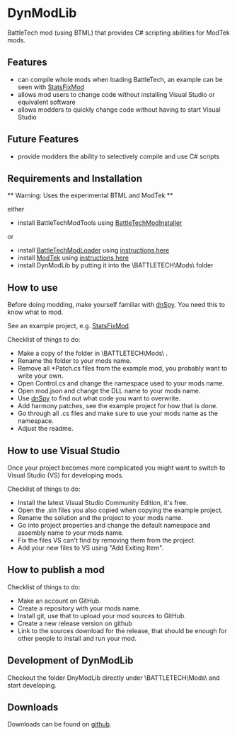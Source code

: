 # DynModLib
BattleTech mod (using BTML) that provides C# scripting abilities for ModTek mods.

## Features

- can compile whole mods when loading BattleTech, an example can be seen with [StatsFixMod](https://github.com/CptMoore/StatsFixMod)
- allows mod users to change code without installing Visual Studio or equivalent software
- allows modders to quickly change code without having to start Visual Studio

## Future Features

- provide modders the ability to selectively compile and use C# scripts

## Requirements and Installation
** Warning: Uses the experimental BTML and ModTek **

either
* install BattleTechModTools using [BattleTechModInstaller](https://github.com/CptMoore/BattleTechModTools/releases)

or
* install [BattleTechModLoader](https://github.com/Mpstark/BattleTechModLoader/releases) using [instructions here](https://github.com/Mpstark/BattleTechModLoader)
* install [ModTek](https://github.com/Mpstark/ModTek/releases) using [instructions here](https://github.com/Mpstark/ModTek)
* install DynModLib by putting it into the \BATTLETECH\Mods\ folder

## How to use

Before doing modding, make yourself familiar with [dnSpy](https://github.com/0xd4d/dnSpy/releases). You need this to know what to mod.

See an example project, e.g. [StatsFixMod](https://github.com/CptMoore/StatsFixMod).

Checklist of things to do:
* Make a copy of the folder in \BATTLETECH\Mods\ .
* Rename the folder to your mods name.
* Remove all *Patch.cs files from the example mod, you probably want to write your own.
* Open Control.cs and change the namespace used to your mods name.
* Open mod.json and change the DLL name to your mods name.
* Use [dnSpy](https://github.com/0xd4d/dnSpy/releases) to find out what code you want to overwrite.
* Add harmony patches, see the example project for how that is done.
* Go through all .cs files and make sure to use your mods name as the namespace.
* Adjust the readme.

## How to use Visual Studio

Once your project becomes more complicated you might want to switch to Visual Studio (VS) for developing mods.

Checklist of things to do:
* Install the latest Visual Studio Community Edition, it's free.
* Open the .sln files you also copied when copying the example project.
* Rename the solution and the project to your mods name.
* Go into project properties and change the default namespace and assembly name to your mods name.
* Fix the files VS can't find by removing them from the project.
* Add your new files to VS using "Add Exiting Item".

## How to publish a mod

Checklist of things to do:
* Make an account on GitHub.
* Create a repository with your mods name.
* Install git, use that to upload your mod sources to GitHub.
* Create a new release version on github
* Link to the sources download for the release, that should be enough for other people to install and run your mod.

## Development of DynModLib

Checkout the folder DnyModLib directly under \BATTLETECH\Mods\ and start developing.

## Downloads

Downloads can be found on [github](https://github.com/CptMoore/DynModLib/releases).
